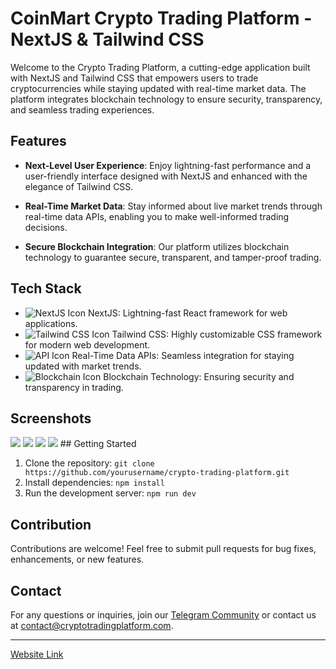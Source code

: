 # CoinMart Crypto Trading Platform - NextJS & Tailwind CSS

Welcome to the Crypto Trading Platform, a cutting-edge application built with NextJS and Tailwind CSS that empowers users to trade cryptocurrencies while staying updated with real-time market data. The platform integrates blockchain technology to ensure security, transparency, and seamless trading experiences.

## Features

- **Next-Level User Experience**: Enjoy lightning-fast performance and a user-friendly interface designed with NextJS and enhanced with the elegance of Tailwind CSS.

- **Real-Time Market Data**: Stay informed about live market trends through real-time data APIs, enabling you to make well-informed trading decisions.

- **Secure Blockchain Integration**: Our platform utilizes blockchain technology to guarantee secure, transparent, and tamper-proof trading.

## Tech Stack

- ![NextJS Icon](https://avatars.githubusercontent.com/u/14985020?s=15&v=4) NextJS: Lightning-fast React framework for web applications.
- ![Tailwind CSS Icon](https://github.com/tailwindlabs.png?size=20) Tailwind CSS: Highly customizable CSS framework for modern web development.
- ![API Icon](https://github.com/supabase-community.png?size=20) Real-Time Data APIs: Seamless integration for staying updated with market trends.
- ![Blockchain Icon](https://github.com/alchemyplatform.png?size=20) Blockchain Technology: Ensuring security and transparency in trading.

## Screenshots

<img src="https://github.com/maazshaikh711/coinmart-next-blockchain/blob/main/Screenshot/coinswap1.JPG" />
<img src="https://github.com/maazshaikh711/coinmart-next-blockchain/blob/main/Screenshot/coinswap2.JPG"/>
<img src="https://github.com/maazshaikh711/coinmart-next-blockchain/blob/main/Screenshot/coinswap3.JPG"/>
<img src="https://github.com/maazshaikh711/coinmart-next-blockchain/blob/main/Screenshot/coinswap4.JPG"/>
## Getting Started

1. Clone the repository: `git clone https://github.com/yourusername/crypto-trading-platform.git`
2. Install dependencies: `npm install`
3. Run the development server: `npm run dev`

## Contribution

Contributions are welcome! Feel free to submit pull requests for bug fixes, enhancements, or new features.

## Contact

For any questions or inquiries, join our [Telegram Community](https://t.me/crypto-trading-platform) or contact us at contact@cryptotradingplatform.com.

---

[Website Link](https://www.cryptotradingplatform.com)
